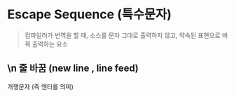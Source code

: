 # Escape Sequence (특수문자)

> 컴파일러가 번역을 할 때, 소스를 문자 그대로 출력하지 않고, 약속된 표현으로 바꿔 출력하는 요소

## \\n  **줄 바꿈 (new line , line feed)**
개행문자 (즉 엔터를 의미)


